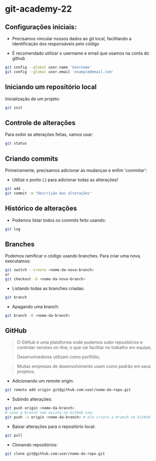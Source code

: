 # git-academy-22

## Configurações iniciais:
- Precisamos vincular nossos dados ao git local, facilitando a identificação dos
responsáveis pelo código

- É recomendado utilizar o username e email que usamos na conta do github

```bash
git config --global user.name 'Username'
git config --global user.email 'example@email.com'
```

## Iniciando um repositório local
Inicialização de um projeto:

```bash
git init
```

## Controle de alterações
Para exibir as alterações feitas, vamos usar:

```bash
git status
```

## Criando commits
Primeiramente, precisamos adicionar as mudanças e enfim 'commitar':

- Utilize o ponto (.) para adicionar todas as alterações!

```bash
git add .
git commit -m "Descrição das alterações"
```

## Histórico de alterações
- Podemos listar todos os commits feito usando:

```bash
git log
```

## Branches
Podemos ramificar o código usando branches. Para criar uma nova, executamos:

```bash
git switch --create <nome-da-nova-branch>
or
git checkout -b <nome-da-nova-branch>
```

- Listando todas as branches criadas:

```bash
git branch
```

- Apagando uma branch:

```bash
git branch -D <nome-da-branch>
```

## GitHub
> O GitHub é uma plataforma onde podemos subir repositórios e controlar versões
on-line, o que vai facilitar no trabalho em equipe;

> Desenvolvedores utilizam como portfólio;

> Muitas empresas de desenvolvimento usam como padrão em seus projetos;

- Adicionando um remote origin:

```bash
git remote add origin git@github.com:user/nome-do-repo.git
```

- Subindo alterações:

```bash
git push origin <nome-da-branch>
# caso a branch nao exista no GitHub use:
git push -u origin <nome-da-branch> # ele criara a branch no GitHub
```
- Baixar alterações para o repositório local:

```bash
git pull
```

- Clonando repositórios:

```bash
git clone git@github.com:user/nome-do-repo.git
```
